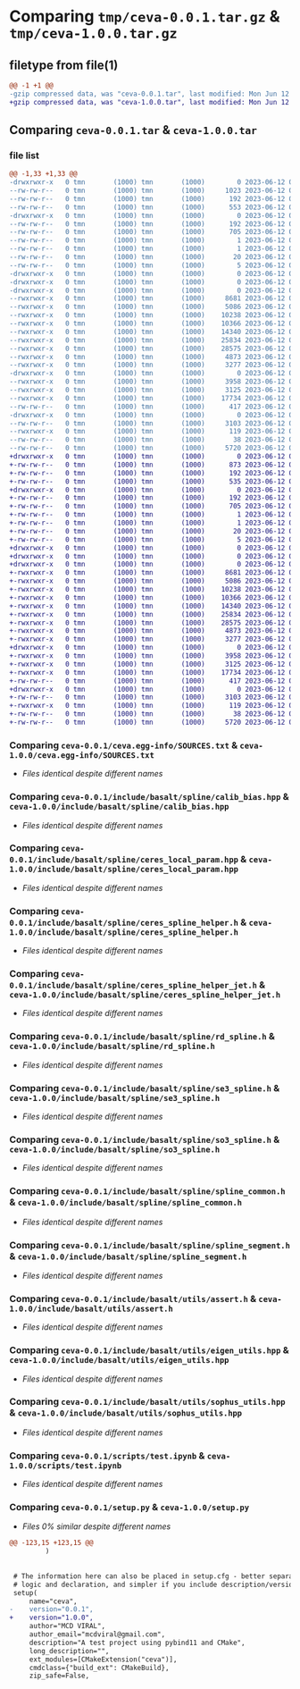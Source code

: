 # Comparing `tmp/ceva-0.0.1.tar.gz` & `tmp/ceva-1.0.0.tar.gz`

## filetype from file(1)

```diff
@@ -1 +1 @@
-gzip compressed data, was "ceva-0.0.1.tar", last modified: Mon Jun 12 04:30:07 2023, max compression
+gzip compressed data, was "ceva-1.0.0.tar", last modified: Mon Jun 12 07:00:26 2023, max compression
```

## Comparing `ceva-0.0.1.tar` & `ceva-1.0.0.tar`

### file list

```diff
@@ -1,33 +1,33 @@
-drwxrwxr-x   0 tmn       (1000) tmn       (1000)        0 2023-06-12 04:30:07.656798 ceva-0.0.1/
--rw-rw-r--   0 tmn       (1000) tmn       (1000)     1023 2023-06-12 04:29:06.000000 ceva-0.0.1/CMakeLists.txt
--rw-rw-r--   0 tmn       (1000) tmn       (1000)      192 2023-06-12 04:30:07.656798 ceva-0.0.1/PKG-INFO
--rw-rw-r--   0 tmn       (1000) tmn       (1000)      553 2023-06-12 04:05:20.000000 ceva-0.0.1/README.md
-drwxrwxr-x   0 tmn       (1000) tmn       (1000)        0 2023-06-12 04:30:07.656798 ceva-0.0.1/ceva.egg-info/
--rw-rw-r--   0 tmn       (1000) tmn       (1000)      192 2023-06-12 04:30:07.000000 ceva-0.0.1/ceva.egg-info/PKG-INFO
--rw-rw-r--   0 tmn       (1000) tmn       (1000)      705 2023-06-12 04:30:07.000000 ceva-0.0.1/ceva.egg-info/SOURCES.txt
--rw-rw-r--   0 tmn       (1000) tmn       (1000)        1 2023-06-12 04:30:07.000000 ceva-0.0.1/ceva.egg-info/dependency_links.txt
--rw-rw-r--   0 tmn       (1000) tmn       (1000)        1 2023-06-12 04:30:07.000000 ceva-0.0.1/ceva.egg-info/not-zip-safe
--rw-rw-r--   0 tmn       (1000) tmn       (1000)       20 2023-06-12 04:30:07.000000 ceva-0.0.1/ceva.egg-info/requires.txt
--rw-rw-r--   0 tmn       (1000) tmn       (1000)        5 2023-06-12 04:30:07.000000 ceva-0.0.1/ceva.egg-info/top_level.txt
-drwxrwxr-x   0 tmn       (1000) tmn       (1000)        0 2023-06-12 04:30:07.652798 ceva-0.0.1/include/
-drwxrwxr-x   0 tmn       (1000) tmn       (1000)        0 2023-06-12 04:30:07.652798 ceva-0.0.1/include/basalt/
-drwxrwxr-x   0 tmn       (1000) tmn       (1000)        0 2023-06-12 04:30:07.656798 ceva-0.0.1/include/basalt/spline/
--rwxrwxr-x   0 tmn       (1000) tmn       (1000)     8681 2023-06-12 04:04:34.000000 ceva-0.0.1/include/basalt/spline/calib_bias.hpp
--rwxrwxr-x   0 tmn       (1000) tmn       (1000)     5086 2023-06-12 04:04:34.000000 ceva-0.0.1/include/basalt/spline/ceres_local_param.hpp
--rwxrwxr-x   0 tmn       (1000) tmn       (1000)    10238 2023-06-12 04:04:34.000000 ceva-0.0.1/include/basalt/spline/ceres_spline_helper.h
--rwxrwxr-x   0 tmn       (1000) tmn       (1000)    10366 2023-06-12 04:04:34.000000 ceva-0.0.1/include/basalt/spline/ceres_spline_helper_jet.h
--rwxrwxr-x   0 tmn       (1000) tmn       (1000)    14340 2023-06-12 04:04:34.000000 ceva-0.0.1/include/basalt/spline/rd_spline.h
--rwxrwxr-x   0 tmn       (1000) tmn       (1000)    25834 2023-06-12 04:04:34.000000 ceva-0.0.1/include/basalt/spline/se3_spline.h
--rwxrwxr-x   0 tmn       (1000) tmn       (1000)    28575 2023-06-12 04:04:34.000000 ceva-0.0.1/include/basalt/spline/so3_spline.h
--rwxrwxr-x   0 tmn       (1000) tmn       (1000)     4873 2023-06-12 04:04:34.000000 ceva-0.0.1/include/basalt/spline/spline_common.h
--rwxrwxr-x   0 tmn       (1000) tmn       (1000)     3277 2023-06-12 04:04:34.000000 ceva-0.0.1/include/basalt/spline/spline_segment.h
-drwxrwxr-x   0 tmn       (1000) tmn       (1000)        0 2023-06-12 04:30:07.656798 ceva-0.0.1/include/basalt/utils/
--rwxrwxr-x   0 tmn       (1000) tmn       (1000)     3958 2023-06-12 04:04:34.000000 ceva-0.0.1/include/basalt/utils/assert.h
--rwxrwxr-x   0 tmn       (1000) tmn       (1000)     3125 2023-06-12 04:04:34.000000 ceva-0.0.1/include/basalt/utils/eigen_utils.hpp
--rwxrwxr-x   0 tmn       (1000) tmn       (1000)    17734 2023-06-12 04:04:34.000000 ceva-0.0.1/include/basalt/utils/sophus_utils.hpp
--rw-rw-r--   0 tmn       (1000) tmn       (1000)      417 2023-06-12 04:05:20.000000 ceva-0.0.1/package.xml
-drwxrwxr-x   0 tmn       (1000) tmn       (1000)        0 2023-06-12 04:30:07.656798 ceva-0.0.1/scripts/
--rw-rw-r--   0 tmn       (1000) tmn       (1000)     3103 2023-06-12 04:09:01.000000 ceva-0.0.1/scripts/test.ipynb
--rwxrwxr-x   0 tmn       (1000) tmn       (1000)      119 2023-06-12 04:05:30.000000 ceva-0.0.1/scripts/test.py
--rw-rw-r--   0 tmn       (1000) tmn       (1000)       38 2023-06-12 04:30:07.656798 ceva-0.0.1/setup.cfg
--rw-rw-r--   0 tmn       (1000) tmn       (1000)     5720 2023-06-12 04:05:20.000000 ceva-0.0.1/setup.py
+drwxrwxr-x   0 tmn       (1000) tmn       (1000)        0 2023-06-12 07:00:26.010161 ceva-1.0.0/
+-rw-rw-r--   0 tmn       (1000) tmn       (1000)      873 2023-06-12 06:44:15.000000 ceva-1.0.0/CMakeLists.txt
+-rw-rw-r--   0 tmn       (1000) tmn       (1000)      192 2023-06-12 07:00:26.010161 ceva-1.0.0/PKG-INFO
+-rw-rw-r--   0 tmn       (1000) tmn       (1000)      535 2023-06-12 06:52:12.000000 ceva-1.0.0/README.md
+drwxrwxr-x   0 tmn       (1000) tmn       (1000)        0 2023-06-12 07:00:26.006161 ceva-1.0.0/ceva.egg-info/
+-rw-rw-r--   0 tmn       (1000) tmn       (1000)      192 2023-06-12 07:00:25.000000 ceva-1.0.0/ceva.egg-info/PKG-INFO
+-rw-rw-r--   0 tmn       (1000) tmn       (1000)      705 2023-06-12 07:00:25.000000 ceva-1.0.0/ceva.egg-info/SOURCES.txt
+-rw-rw-r--   0 tmn       (1000) tmn       (1000)        1 2023-06-12 07:00:25.000000 ceva-1.0.0/ceva.egg-info/dependency_links.txt
+-rw-rw-r--   0 tmn       (1000) tmn       (1000)        1 2023-06-12 06:44:37.000000 ceva-1.0.0/ceva.egg-info/not-zip-safe
+-rw-rw-r--   0 tmn       (1000) tmn       (1000)       20 2023-06-12 07:00:25.000000 ceva-1.0.0/ceva.egg-info/requires.txt
+-rw-rw-r--   0 tmn       (1000) tmn       (1000)        5 2023-06-12 07:00:25.000000 ceva-1.0.0/ceva.egg-info/top_level.txt
+drwxrwxr-x   0 tmn       (1000) tmn       (1000)        0 2023-06-12 07:00:26.006161 ceva-1.0.0/include/
+drwxrwxr-x   0 tmn       (1000) tmn       (1000)        0 2023-06-12 07:00:26.006161 ceva-1.0.0/include/basalt/
+drwxrwxr-x   0 tmn       (1000) tmn       (1000)        0 2023-06-12 07:00:26.006161 ceva-1.0.0/include/basalt/spline/
+-rwxrwxr-x   0 tmn       (1000) tmn       (1000)     8681 2023-06-12 04:04:34.000000 ceva-1.0.0/include/basalt/spline/calib_bias.hpp
+-rwxrwxr-x   0 tmn       (1000) tmn       (1000)     5086 2023-06-12 04:04:34.000000 ceva-1.0.0/include/basalt/spline/ceres_local_param.hpp
+-rwxrwxr-x   0 tmn       (1000) tmn       (1000)    10238 2023-06-12 04:04:34.000000 ceva-1.0.0/include/basalt/spline/ceres_spline_helper.h
+-rwxrwxr-x   0 tmn       (1000) tmn       (1000)    10366 2023-06-12 04:04:34.000000 ceva-1.0.0/include/basalt/spline/ceres_spline_helper_jet.h
+-rwxrwxr-x   0 tmn       (1000) tmn       (1000)    14340 2023-06-12 04:04:34.000000 ceva-1.0.0/include/basalt/spline/rd_spline.h
+-rwxrwxr-x   0 tmn       (1000) tmn       (1000)    25834 2023-06-12 04:04:34.000000 ceva-1.0.0/include/basalt/spline/se3_spline.h
+-rwxrwxr-x   0 tmn       (1000) tmn       (1000)    28575 2023-06-12 04:04:34.000000 ceva-1.0.0/include/basalt/spline/so3_spline.h
+-rwxrwxr-x   0 tmn       (1000) tmn       (1000)     4873 2023-06-12 04:04:34.000000 ceva-1.0.0/include/basalt/spline/spline_common.h
+-rwxrwxr-x   0 tmn       (1000) tmn       (1000)     3277 2023-06-12 04:04:34.000000 ceva-1.0.0/include/basalt/spline/spline_segment.h
+drwxrwxr-x   0 tmn       (1000) tmn       (1000)        0 2023-06-12 07:00:26.010161 ceva-1.0.0/include/basalt/utils/
+-rwxrwxr-x   0 tmn       (1000) tmn       (1000)     3958 2023-06-12 04:04:34.000000 ceva-1.0.0/include/basalt/utils/assert.h
+-rwxrwxr-x   0 tmn       (1000) tmn       (1000)     3125 2023-06-12 04:04:34.000000 ceva-1.0.0/include/basalt/utils/eigen_utils.hpp
+-rwxrwxr-x   0 tmn       (1000) tmn       (1000)    17734 2023-06-12 04:04:34.000000 ceva-1.0.0/include/basalt/utils/sophus_utils.hpp
+-rw-rw-r--   0 tmn       (1000) tmn       (1000)      417 2023-06-12 04:05:20.000000 ceva-1.0.0/package.xml
+drwxrwxr-x   0 tmn       (1000) tmn       (1000)        0 2023-06-12 07:00:26.010161 ceva-1.0.0/scripts/
+-rw-rw-r--   0 tmn       (1000) tmn       (1000)     3103 2023-06-12 04:09:01.000000 ceva-1.0.0/scripts/test.ipynb
+-rwxrwxr-x   0 tmn       (1000) tmn       (1000)      119 2023-06-12 04:05:30.000000 ceva-1.0.0/scripts/test.py
+-rw-rw-r--   0 tmn       (1000) tmn       (1000)       38 2023-06-12 07:00:26.010161 ceva-1.0.0/setup.cfg
+-rw-rw-r--   0 tmn       (1000) tmn       (1000)     5720 2023-06-12 07:00:18.000000 ceva-1.0.0/setup.py
```

### Comparing `ceva-0.0.1/ceva.egg-info/SOURCES.txt` & `ceva-1.0.0/ceva.egg-info/SOURCES.txt`

 * *Files identical despite different names*

### Comparing `ceva-0.0.1/include/basalt/spline/calib_bias.hpp` & `ceva-1.0.0/include/basalt/spline/calib_bias.hpp`

 * *Files identical despite different names*

### Comparing `ceva-0.0.1/include/basalt/spline/ceres_local_param.hpp` & `ceva-1.0.0/include/basalt/spline/ceres_local_param.hpp`

 * *Files identical despite different names*

### Comparing `ceva-0.0.1/include/basalt/spline/ceres_spline_helper.h` & `ceva-1.0.0/include/basalt/spline/ceres_spline_helper.h`

 * *Files identical despite different names*

### Comparing `ceva-0.0.1/include/basalt/spline/ceres_spline_helper_jet.h` & `ceva-1.0.0/include/basalt/spline/ceres_spline_helper_jet.h`

 * *Files identical despite different names*

### Comparing `ceva-0.0.1/include/basalt/spline/rd_spline.h` & `ceva-1.0.0/include/basalt/spline/rd_spline.h`

 * *Files identical despite different names*

### Comparing `ceva-0.0.1/include/basalt/spline/se3_spline.h` & `ceva-1.0.0/include/basalt/spline/se3_spline.h`

 * *Files identical despite different names*

### Comparing `ceva-0.0.1/include/basalt/spline/so3_spline.h` & `ceva-1.0.0/include/basalt/spline/so3_spline.h`

 * *Files identical despite different names*

### Comparing `ceva-0.0.1/include/basalt/spline/spline_common.h` & `ceva-1.0.0/include/basalt/spline/spline_common.h`

 * *Files identical despite different names*

### Comparing `ceva-0.0.1/include/basalt/spline/spline_segment.h` & `ceva-1.0.0/include/basalt/spline/spline_segment.h`

 * *Files identical despite different names*

### Comparing `ceva-0.0.1/include/basalt/utils/assert.h` & `ceva-1.0.0/include/basalt/utils/assert.h`

 * *Files identical despite different names*

### Comparing `ceva-0.0.1/include/basalt/utils/eigen_utils.hpp` & `ceva-1.0.0/include/basalt/utils/eigen_utils.hpp`

 * *Files identical despite different names*

### Comparing `ceva-0.0.1/include/basalt/utils/sophus_utils.hpp` & `ceva-1.0.0/include/basalt/utils/sophus_utils.hpp`

 * *Files identical despite different names*

### Comparing `ceva-0.0.1/scripts/test.ipynb` & `ceva-1.0.0/scripts/test.ipynb`

 * *Files identical despite different names*

### Comparing `ceva-0.0.1/setup.py` & `ceva-1.0.0/setup.py`

 * *Files 0% similar despite different names*

```diff
@@ -123,15 +123,15 @@
         )
 
 
 # The information here can also be placed in setup.cfg - better separation of
 # logic and declaration, and simpler if you include description/version in a file.
 setup(
     name="ceva",
-    version="0.0.1",
+    version="1.0.0",
     author="MCD VIRAL",
     author_email="mcdviral@gmail.com",
     description="A test project using pybind11 and CMake",
     long_description="",
     ext_modules=[CMakeExtension("ceva")],
     cmdclass={"build_ext": CMakeBuild},
     zip_safe=False,
```

